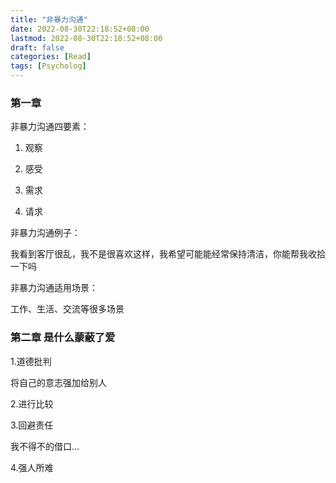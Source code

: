 ```yaml
---
title: "非暴力沟通"
date: 2022-08-30T22:18:52+08:00
lastmod: 2022-08-30T22:18:52+08:00
draft: false
categories: [Read]
tags: [Psycholog]
---
```


### 第一章

非暴力沟通四要素：

1. 观察

2. 感受

3. 需求

4. 请求

非暴力沟通例子：

我看到客厅很乱，我不是很喜欢这样，我希望可能能经常保持清洁，你能帮我收拾一下吗

非暴力沟通适用场景：

工作、生活、交流等很多场景

### 第二章 是什么蒙蔽了爱

1.道德批判

将自己的意志强加给别人

2.进行比较

3.回避责任

我不得不的借口...

4.强人所难
